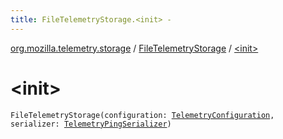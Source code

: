 ```yaml
---
title: FileTelemetryStorage.<init> - 
---
```


[org.mozilla.telemetry.storage](../index.html) / [FileTelemetryStorage](index.html) / [&lt;init&gt;](./-init-.html)

# &lt;init&gt;

`FileTelemetryStorage(configuration: `[`TelemetryConfiguration`](../../org.mozilla.telemetry.config/-telemetry-configuration/index.html)`, serializer: `[`TelemetryPingSerializer`](../../org.mozilla.telemetry.serialize/-telemetry-ping-serializer/index.html)`)`